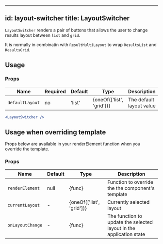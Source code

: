 <!--
  This file is part of React-SearchKit.
  Copyright (C) 2018 CERN.

  React-SearchKit is free software; you can redistribute it and/or modify it
  under the terms of the MIT License; see LICENSE file for more details.
-->

---
id: layout-switcher
title: LayoutSwitcher
---

`LayoutSwitcher` renders a pair of buttons that allows the user to change results layout between `list` and `grid`.

It is normally in combinatin with `ResultMultiLayout` to wrap `ResultsList` and `ResultsGrid`.

## Usage

### Props

| Name                  | Required  | Default       | Type                      | Description               |
| ----------------------|-----------|---------------| --------------------------|---------------------------|
| ``defaultLayout``     | no        | 'list'        | {oneOf(['list', 'grid'])} | The default layout value  |

```jsx
<LayoutSwitcher />
```

## Usage when overriding template

Props below are available in your renderElement function when you override the template.

### Props

| Name              | Default   | Type                     | Description             |
| ------------------|-----------|--------------------------|-------------------------|
| ``renderElement`` | null      | {func}                   | Function to override the the component's template |
| ``currentLayout`` | -         | {oneOf(['list', 'grid'])}| Currently selected layout |
| ``onLayoutChange``| -         | {func}                   | The function to update the selected layout in the application state |
